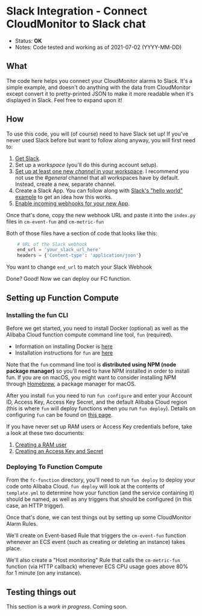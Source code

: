 # Slack Integration - Connect CloudMonitor to Slack chat

- Status: **OK**
- Notes: Code tested and working as of 2021-07-02 (YYYY-MM-DD)

## What

The code here helps you connect your CloudMonitor alarms to Slack. It's a simple example, and doesn't do anything with the data from CloudMonitor except convert it to pretty-printed JSON to make it more readable when it's displayed in Slack. Feel free to expand upon it!  

## How

To use this code, you will (of course) need to have Slack set up! If you've never used Slack before but want to follow along anyway, you will first need to:

1. [Get Slack](https://slack.com/get-started#/createnew).
2. Set up a *workspace* (you'll do this during account setup).
3. [Set up at least one new *channel* in your workspace](https://slack.com/intl/en-cn/help/articles/201402297-Create-a-channel). I recommend you not use the *#general* channel that all workspaces have by default. Instead, create a new, separate channel.
4. Create a Slack App. You can follow along with [Slack's "hello world" example](https://api.slack.com/tutorials/hello-world-bolt) to get an idea how this works.
5. [Enable incoming webhooks for your new App](https://api.slack.com/messaging/webhooks).

Once that's done, copy the new webhook URL and paste it into the `index.py` files in `cm-event-fun` and `cm-metric-fun`

Both of those files have a section of code that looks like this:

```python
    # URL of the Slack webhook
    end_url = 'your_slack_url_here'
    headers = {'Content-type': 'application/json'}
```

You want to change `end_url` to match your Slack Webhook

Done? Good! Now we can deploy our FC function. 

## Setting up Function Compute

### Installing the fun CLI

Before we get started, you need to install Docker (optional) as well as the Alibaba Cloud function compute command line tool, `fun` (required). 

- Information on installing Docker is [here](https://docs.docker.com/get-docker/)
- Installation instructions for `fun` are [here](https://www.alibabacloud.com/help/doc-detail/161136.htm)

Note that the `fun` command line tool is **distributed using NPM (node package manager)** so you'll need to have NPM installed in order to install fun. If you are on macOS, you might want to consider installing NPM through [Homebrew](https://brew.sh/), a package manager for macOS. 

After you install `fun` you need to run `fun configure` and enter your Account ID, Access Key, Access Key Secret, and the default Alibaba Cloud region (this is where `fun` will deploy functions when you run `fun deploy`). Details on configuring `fun` can be found on [this page](https://www.alibabacloud.com/help/doc-detail/146702.htm). 

If you have never set up RAM users or Access Key credentials before, take a look at these two documents:

1. [Creating a RAM user](https://www.alibabacloud.com/help/doc-detail/93720.htm)
2. [Creating an Access Key and Secret](https://www.alibabacloud.com/help/doc-detail/53045.htm)

### Deploying To Function Compute

From the `fc-function` directory, you'll need to run `fun deploy` to deploy your code onto Alibaba Cloud. `fun deploy` will look at the contents of `template.yml` to determine how your function (and the service containing it) should be named, as well as any triggers that should be configured (in this case, an HTTP trigger). 

Once that's done, we can test things out by setting up some CloudMonitor Alarm Rules. 

We'll create on Event-based Rule that triggers the `cm-event-fun` function whenever an ECS event (such as creating or deleting an instance) takes place.

We'll also create a "Host monitoring" Rule that calls the `cm-metric-fun` function (via HTTP callback) whenever ECS CPU usage goes above 80% for 1 minute (on any instance).

## Testing things out

This section is a *work in progress*. Coming soon. 
